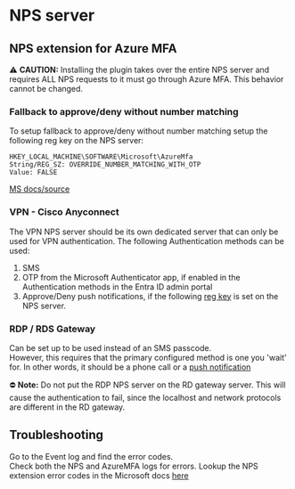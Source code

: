 # NPS server

## NPS extension for Azure MFA

:warning: **CAUTION:** Installing the plugin takes over the entire NPS server and requires ALL NPS requests to it must go through Azure MFA. This behavior cannot be changed.

### Fallback to approve/deny without number matching

To setup fallback to approve/deny without number matching setup the following reg key on the NPS server:

    HKEY_LOCAL_MACHINE\SOFTWARE\Microsoft\AzureMfa
    String/REG_SZ: OVERRIDE_NUMBER_MATCHING_WITH_OTP
    Value: FALSE

[MS docs/source](https://learn.microsoft.com/en-us/azure/active-directory/authentication/how-to-mfa-number-match#nps-extension)

### VPN - Cisco Anyconnect

The VPN NPS server should be its own dedicated server that can only be used for VPN authentication.
The following Authentication methods can be used:

1. SMS
2. OTP from the Microsoft Authenticator app, if enabled in the Authentication methods in the Entra ID admin portal
3. Approve/Deny push notifications, if the following [reg key](#fallback-to-approvedeny-without-number-matching) is set on the NPS server.

### RDP / RDS Gateway

Can be set up to be used instead of an SMS passcode.  
However, this requires that the primary configured method is one you 'wait' for. In other words, it should be a phone call or a [push notification](#fallback-to-approvedeny-without-number-matching)

:no_entry: **Note:** Do not put the RDP NPS server on the RD gateway server. This will cause the authentication to fail, since the localhost and network protocols are different in the RD gateway.

## Troubleshooting

Go to the Event log and find the error codes.  
Check both the NPS and AzureMFA logs for errors.
Lookup the NPS extension error codes in the Microsoft docs [here](https://learn.microsoft.com/en-us/entra/identity/authentication/howto-mfa-nps-extension-errors)
